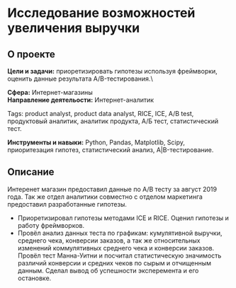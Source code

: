 # Исследование возможностей увеличения выручки

## О проекте
**Цели и задачи:** приоретизировать гипотезы используя фреймворки, оценить данные результата A/B-тестирования.\

**Сфера:** Интернет-магазины\
**Направление деятельости:** Интернет-аналитик

Tags: product analyst, product data analyst, RICE, ICE, A/B test, продуктовый аналитик, аналитик продукта, А/Б тест, статистический тест.

**Инструменты и навыки:** Python, Pandas, Matplotlib, Scipy, приоритезация гипотез, статистический анализ, A|B-тестирование.

## Описание
Интеренет магазин предоставил данные по A/B тесту за август 2019 года. Так же отдел аналитики совместно с отделом маркетинга предоставил разработанные гипотезы.

- Приоретизировал гипотезы методами ICE и RICE. Оценил гипотезы и работу фреймворков.
- Провёл анализ данных теста по графикам: кумулятивной выручки, среднего чека, конверсии заказов, а так же относительных изменений коммулятивных среднего чека и конверсии заказов. Провёл тест Манна-Уитни и посчитал статистическую значимость различий конверсии и средних чеков по сырым и отчищенным данным. Сделал вывод об успешности эксперемента и его остановке.
